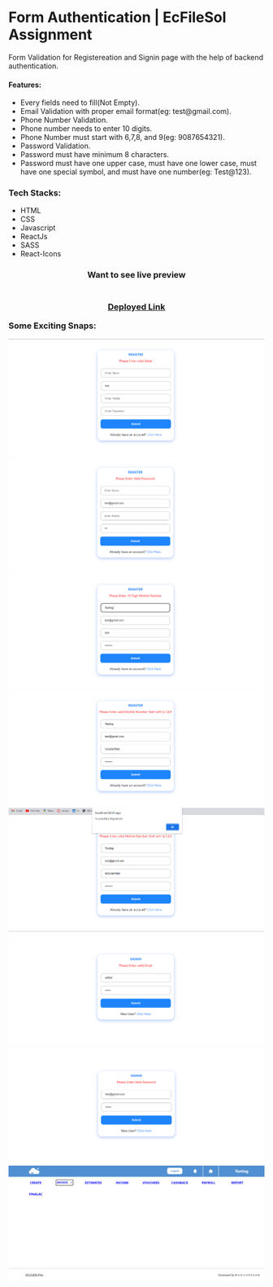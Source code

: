 <h1>Form Authentication | EcFileSol Assignment</h1>
<p>Form Validation for Registereation and Signin page with the help of backend authentication.</p>
<h4>Features:</h4>
<ul>
  <li>Every fields need to fill(Not Empty).</li>
  <li>Email Validation with proper email format(eg: test@gmail.com).</li>
  <li>Phone Number Validation.</li>
  <li>Phone number needs to enter 10 digits.</li>
  <li>Phone Number must start with 6,7,8, and 9(eg: 9087654321).</li>
  <li>Password Validation.</li>
  <li>Password must have minimum 8 characters.</li>
  <li>Password must have one upper case, must have one lower case, must have one special symbol, and must have one number(eg: Test@123).</li>
</ul>

<h3 align="left">Tech Stacks:</h3>
<p align="left">
  <ul>
    <li>HTML</li>
    <li>CSS</li>
    <li>Javascript</li>
    <li>ReactJs</li>
    <li>SASS</li>
    <li>React-Icons</li>
  </ul>
</p>

<h3 align="center" > Want to see live preview <h3>
<p align="center">
<br />
<a target="blank" href="https://ecfilesol-authentication.vercel.app/">Deployed Link</a>
</p>
 

Some Exciting Snaps:
 
![](/Images/1.PNG)
![](/Images/2.PNG)
![](/Images/3.PNG)
![](/Images/4.PNG)
![](/Images/5.PNG)
![](/Images/6.PNG)
![](/Images/7.PNG)
![](/Images/8.PNG)
